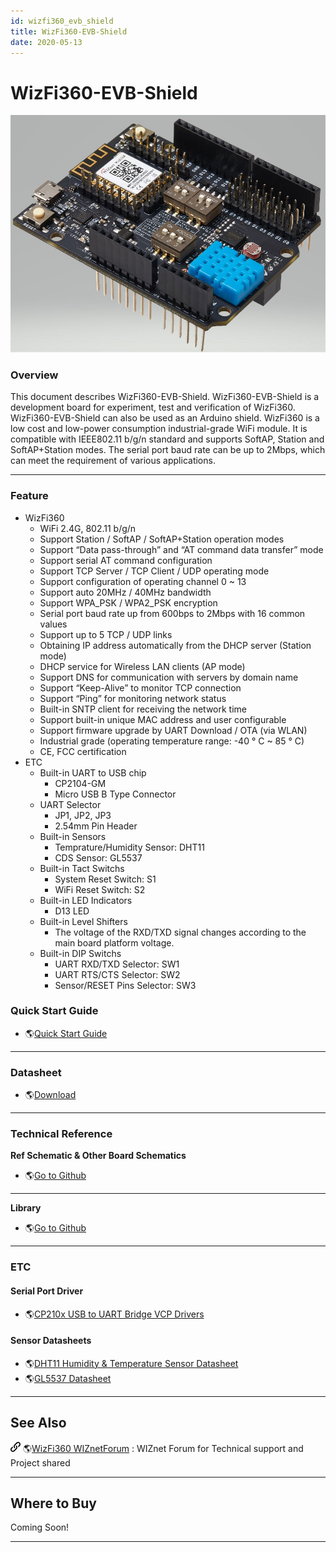 ```yaml
---
id: wizfi360_evb_shield
title: WizFi360-EVB-Shield
date: 2020-05-13
---
```


# WizFi360-EVB-Shield

![WizFi360-EVB-Shield](/img/products/wizfi360/wizfi360-evb.jpg)

### Overview

This document describes WizFi360-EVB-Shield. WizFi360-EVB-Shield is a
development board for experiment, test and verification of WizFi360.
WizFi360-EVB-Shield can also be used as an Arduino shield. WizFi360 is a
low cost and low-power consumption industrial-grade WiFi module. It is
compatible with IEEE802.11 b/g/n standard and supports SoftAP, Station
and SoftAP+Station modes. The serial port baud rate can be up to 2Mbps,
which can meet the requirement of various applications.

-----

### Feature

  - WizFi360
      - WiFi 2.4G, 802.11 b/g/n
      - Support Station / SoftAP / SoftAP+Station operation modes
      - Support “Data pass-through” and “AT command data transfer” mode
      - Support serial AT command configuration
      - Support TCP Server / TCP Client / UDP operating mode
      - Support configuration of operating channel 0 \~ 13
      - Support auto 20MHz / 40MHz bandwidth
      - Support WPA\_PSK / WPA2\_PSK encryption
      - Serial port baud rate up from 600bps to 2Mbps with 16 common
        values
      - Support up to 5 TCP / UDP links
      - Obtaining IP address automatically from the DHCP server (Station
        mode)
      - DHCP service for Wireless LAN clients (AP mode)
      - Support DNS for communication with servers by domain name
      - Support “Keep-Alive” to monitor TCP connection
      - Support “Ping” for monitoring network status
      - Built-in SNTP client for receiving the network time
      - Support built-in unique MAC address and user configurable
      - Support firmware upgrade by UART Download / OTA (via WLAN)
      - Industrial grade (operating temperature range: -40 ° C \~ 85 °
        C)
      - CE, FCC certification 
  - ETC
      - Built-in UART to USB chip
          - CP2104-GM
          - Micro USB B Type Connector
      - UART Selector
          - JP1, JP2, JP3
          - 2.54mm Pin Header
      - Built-in Sensors
          - Temprature/Humidity Sensor: DHT11
          - CDS Sensor: GL5537
      - Built-in Tact Switchs
          - System Reset Switch: S1
          - WiFi Reset Switch: S2
      - Built-in LED Indicators
          - D13 LED
      - Built-in Level Shifters
          - The voltage of the RXD/TXD signal changes according to the
            main board platform voltage.
      - Built-in DIP Switchs
          - UART RXD/TXD Selector: SW1
          - UART RTS/CTS Selector: SW2
          - Sensor/RESET Pins Selector: SW3
### Quick Start Guide

  - 🌎[Quick Start
    Guide](Documents.md)

-----

### Datasheet

  - 🌎[Download](Documents.md)

-----

### Technical Reference

**Ref Schematic & Other Board Schematics**

  - 🌎[Go to
    Github](https://github.com/Wiznet/Hardware-Files-of-WIZnet/tree/master/07_WizFi_Module/WizFi360-EVB-Shield)

-----

**Library**

  - 🌎[Go to Github](https://github.com/wizfi/Release)

-----

### ETC

#### Serial Port Driver

  - 🌎[CP210x USB to UART Bridge VCP
    Drivers](http://www.silabs.com/products/development-tools/software/usb-to-uart-bridge-vcp-drivers)

#### Sensor Datasheets

  - 🌎[DHT11 Humidity & Temperature Sensor Datasheet](http://www.micropik.com/PDF/dht11.pdf)
  - 🌎[GL5537 Datasheet](https://www.kth.se/social/files/54ef17dbf27654753f437c56/GL5537.pdf)

-----

## See Also

![](/img/link.png) 🌎[WizFi360
WIZnetForum](https://forum.wiznet.io/c/wifi-module/wizfi360) : WIZnet
Forum for Technical support and Project shared

-----

## Where to Buy



Coming Soon\!


-----
